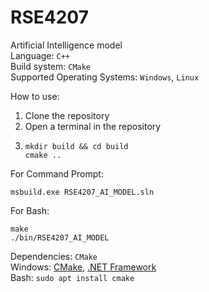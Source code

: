 # RSE4207
Artificial Intelligence model\
Language: `C++`\
Build system: `CMake`\
Supported Operating Systems: `Windows`, `Linux`

How to use:
1. Clone the repository
2. Open a terminal in the repository
3. ```
   mkdir build && cd build
   cmake ..
   
   ```
For Command Prompt:
```
msbuild.exe RSE4207_AI_MODEL.sln

```

For Bash:
```
make
./bin/RSE4207_AI_MODEL

```

Dependencies:
`CMake`\
Windows: [CMake](https://github.com/Kitware/CMake/releases/download/v3.27.6/cmake-3.27.6-windows-x86_64.msi), [.NET Framework](https://dotnet.microsoft.com/en-us/download)\
Bash: `sudo apt install cmake`
